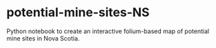 # potential-mine-sites-NS
Python notebook to create an interactive folium-based map of potential mine sites in Nova Scotia.
